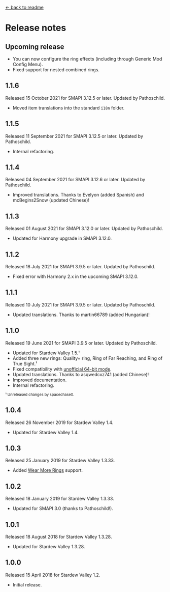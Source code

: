 ﻿﻿[← back to readme](README.md)

# Release notes
## Upcoming release
* You can now configure the ring effects (including through Generic Mod Config Menu).
* Fixed support for nested combined rings.

## 1.1.6
Released 15 October 2021 for SMAPI 3.12.5 or later. Updated by Pathoschild.

* Moved item translations into the standard `i18n` folder.

## 1.1.5
Released 11 September 2021 for SMAPI 3.12.5 or later. Updated by Pathoschild.

* Internal refactoring.

## 1.1.4
Released 04 September 2021 for SMAPI 3.12.6 or later. Updated by Pathoschild.

* Improved translations. Thanks to Evelyon (added Spanish) and mcBegins2Snow (updated Chinese)!

## 1.1.3
Released 01 August 2021 for SMAPI 3.12.0 or later. Updated by Pathoschild.

* Updated for Harmony upgrade in SMAPI 3.12.0.

## 1.1.2
Released 18 July 2021 for SMAPI 3.9.5 or later. Updated by Pathoschild.

* Fixed error with Harmony 2.x in the upcoming SMAPI 3.12.0.

## 1.1.1
Released 10 July 2021 for SMAPI 3.9.5 or later. Updated by Pathoschild.

* Updated translations. Thanks to martin66789 (added Hungarian)!

## 1.1.0
Released 19 June 2021 for SMAPI 3.9.5 or later. Updated by Pathoschild.

* Updated for Stardew Valley 1.5.¹
* Added three new rings: Quality+ ring, Ring of Far Reaching, and Ring of True Sight.¹
* Fixed compatibility with [unofficial 64-bit mode](https://stardewvalleywiki.com/Modding:Migrate_to_64-bit_on_Windows).
* Updated translations. Thanks to asqwedcxz741 (added Chinese)!
* Improved documentation.
* Internal refactoring.

<sup>¹ Unreleased changes by spacechase0.</sup>

## 1.0.4
Released 26 November 2019 for Stardew Valley 1.4.

* Updated for Stardew Valley 1.4.

## 1.0.3
Released 25 January 2019 for Stardew Valley 1.3.33.

* Added [Wear More Rings](https://www.nexusmods.com/stardewvalley/mods/3214) support.

## 1.0.2
Released 18 January 2019 for Stardew Valley 1.3.33.

* Updated for SMAPI 3.0 (thanks to Pathoschild!).

## 1.0.1
Released 18 August 2018 for Stardew Valley 1.3.28.

* Updated for Stardew Valley 1.3.28.

## 1.0.0
Released 15 April 2018 for Stardew Valley 1.2.

* Initial release.
